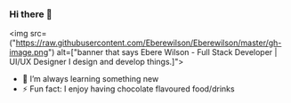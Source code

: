 ### Hi there 👋

<img src=("https://raw.githubusercontent.com/Eberewilson/Eberewilson/master/gh-image.png") alt=["banner that says Ebere Wilson - Full Stack Developer | UI/UX Designer I design and develop things.]">

- 🌱 I’m always learning something new
- ⚡ Fun fact: I enjoy having chocolate flavoured food/drinks

<!--
**Eberewilson/Eberewilson** is a ✨ _special_ ✨ repository because its `README.md` (this file) appears on your GitHub profile.

Here are some ideas to get you started:

- 🔭 I’m currently working on ...
- 👯 I’m looking to collaborate on ...
- 🤔 I’m looking for help with ...
- 💬 Ask me about ...
- 📫 How to reach me: ...
- 😄 Pronouns: ...

-->
